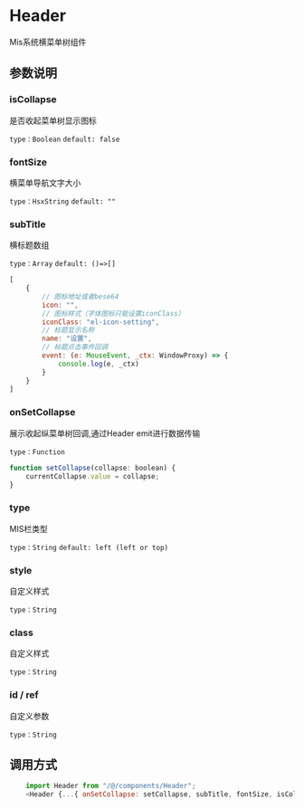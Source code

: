 <!--
 * @Autor        : Pat
 * @Description  : Menu COnfig
 * @Email        : gouqingping@yahoo.com
 * @Date         : 2021-01-26 10:08:39
 * @LastEditors  : Pat
 * @LastEditTime : 2021-01-26 10:36:51
-->
# Header
Mis系统横菜单树组件

## 参数说明
### isCollapse
是否收起菜单树显示图标

`type：Boolean`
`default: false`

### fontSize
横菜单导航文字大小

`type：HsxString`
`default: ""`

### subTitle
横标题数组

`type：Array`
`default: ()=>[]`
```javascript
[
    {
        // 图标地址或者bese64
        icon: "",
        // 图标样式（字体图标只能设置iconClass）
        iconClass: "el-icon-setting",
        // 标题显示名称
        name: "设置",
        // 标题点击事件回调
        event: (e: MouseEvent, _ctx: WindowProxy) => {
            console.log(e, _ctx)
        }
    }
]
```
### onSetCollapse
展示收起纵菜单树回调,通过Header emit进行数据传输

`type：Function`
```javascript
function setCollapse(collapse: boolean) {
    currentCollapse.value = collapse;
}
```


### type
MIS栏类型

`type：String`
`default: left (left or top)`

### style
自定义样式

`type：String`

### class
自定义样式

`type：String`

### id / ref
自定义参数

`type：String`

## 调用方式

```javascript 
    import Header from "/@/components/Header";
    <Header {...{ onSetCollapse: setCollapse, subTitle, fontSize, isCollapse, type }} />
```